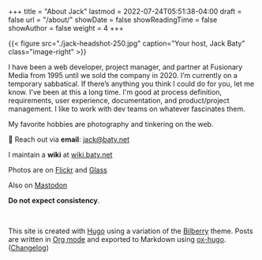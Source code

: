 +++
title = "About Jack"
lastmod = 2022-07-24T05:51:38-04:00
draft = false
url = "/about/"
showDate = false
showReadingTime = false
showAuthor = false
weight = 4
+++

{{< figure src="./jack-headshot-250.jpg" caption="Your host, Jack Baty" class="image-right" >}}

I have been a web developer, project manager, and partner at Fusionary Media from 1995 until we sold the company in 2020. I’m currently on a temporary sabbatical. If there’s anything you think I could do for you, let me know. I've been at this a long time. I'm good at process definition,  requirements, user experience, documentation, and product/project management. I like to work with dev teams on whatever fascinates them.

My favorite hobbies are photography and tinkering on the web.

💌 Reach out via **email**: [jack@baty.net](mailto:jack@baty.net)

I maintain a **wiki** at [wiki.baty.net](https://wiki.baty.net)

Photos are on [Flickr](https://flickr.com/photos/jbaty) and [Glass](https://glass.photo/jbaty)

Also on <a rel="me" href="https://fosstodon.org/@jackbaty">Mastodon</a>

**Do not expect consistency**.

<br clear="all">

This site is created with [Hugo](https://gohugo.io) using a variation of the [Bilberry](https://github.com/Lednerb/bilberry-hugo-theme) theme. Posts are written in [Org mode](https://orgmode.org) and exported to Markdown using [ox-hugo](https://ox-hugo.scripter.co). ([Changelog](/changelog))

[//]: # "Exported with love from a post written in Org mode"
[//]: # "- https://github.com/kaushalmodi/ox-hugo"
